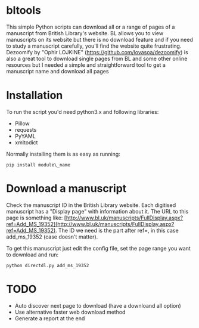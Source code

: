 # bltools
This simple Python scripts can download all or a range of pages of a manuscript from British Library's website. 
BL allows you to view manuscripts on its website but there is no download feature and if you need to study a manuscript carefully, you'll find the website quite frustrating.
Dezoomify by "Ophir LOJKINE" (https://github.com/lovasoa/dezoomify) is also a great tool to download single pages from BL and some other online resources but I needed a simple and straightforward tool to get a manuscript name and download all pages

# Installation

To run the script you'd need python3.x and following libraries:

* Pillow
* requests
* PyYAML
* xmltodict

Normally installing them is as easy as running:
```
pip install module\_name
```

# Download a manuscript

Check the manuscript ID in the British Library website. Each digitised manuscript has a "Display page" with information about it. The URL to this page is something like: [http://www.bl.uk/manuscripts/FullDisplay.aspx?ref=Add_MS_19352](http://www.bl.uk/manuscripts/FullDisplay.aspx?ref=Add_MS_19352). The ID we need is the part after ref=, in this case add\_ms\_19352 (case doesn't matter).

To get this manuscript just edit the config file, set the page range you want to download and run:
```
python directdl.py add_ms_19352
```

# TODO

* Auto discover next page to download (have a downloand all option)
* Use alternative faster web download method
* Generate a report at the end
